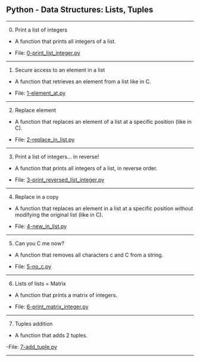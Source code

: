 ## Python - Data Structures: Lists, Tuples

-------------------------

0. Print a list of integers

- A function that prints all integers of a list.

- File: [0-print_list_integer.py](./0-print_list_integer.py)

---

1. Secure access to an element in a list

- A function that retrieves an element from a list like in C.

- File: [1-element_at.py](./1-element_at.py)

---

2. Replace element

- A function that replaces an element of a list at a specific position (like in C).

- File: [2-replace_in_list.py](./2-replace_in_list.py)

---

3. Print a list of integers... in reverse!

- A function that prints all integers of a list, in reverse order.

- File: [3-print_reversed_list_integer.py](./3-print_reversed_list_integer.py)

---

4. Replace in a copy

- A function that replaces an element in a list at a specific position without modifying the original list (like in C).

- File: [4-new_in_list.py](./4-new_in_list.py)

---

5. Can you C me now?

- A function that removes all characters c and C from a string.

- File: [5-no_c.py](./5-no_c.py)

---

6. Lists of lists = Matrix

- A function that prints a matrix of integers.

- File: [6-print_matrix_integer.py](./6-print_matrix_integer.py)

---

7. Tuples addition

- A function that adds 2 tuples.

-File: [7-add_tuple.py](./7-add_tuple.py)

---
